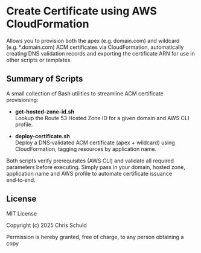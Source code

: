 # Create Certificate using AWS CloudFormation

Allows you to provision both the apex (e.g. domain.com) and wildcard (e.g. \*.domain.com) ACM certificates via CloudFormation, automatically creating DNS validation records and exporting the certificate ARN for use in other scripts or templates.

## Summary of Scripts

A small collection of Bash utilities to streamline ACM certificate provisioning:

- **get-hosted-zone-id.sh**  
  Lookup the Route 53 Hosted Zone ID for a given domain and AWS CLI profile.

- **deploy-certificate.sh**  
  Deploy a DNS‑validated ACM certificate (apex + wildcard) using CloudFormation, tagging resources by application name.

Both scripts verify prerequisites (AWS CLI) and validate all required parameters before executing. Simply pass in your domain, hosted zone, application name and AWS profile to automate certificate issuance end‑to‑end.

## License

MIT License

Copyright (c) 2025 Chris Schuld

Permission is hereby granted, free of charge, to any person obtaining a copy
